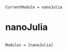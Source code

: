 ```@meta
CurrentModule = nanoJulia
```

# nanoJulia

```@index
```

```@autodocs
Modules = [nanoJulia]
```
